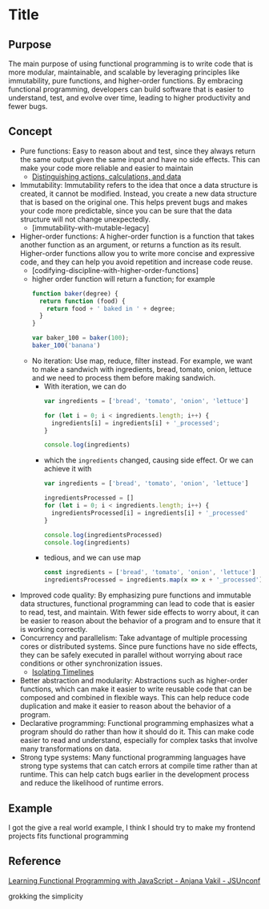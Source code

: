 # Title

## Purpose

The main purpose of using functional programming is to write code that is more modular, maintainable, and scalable by leveraging principles like immutability, pure functions, and higher-order functions. By embracing functional programming, developers can build software that is easier to understand, test, and evolve over time, leading to higher productivity and fewer bugs.

## Concept

* Pure functions: Easy to reason about and test, since they always return the same output given the same input and have no side effects. This can make your code more reliable and easier to maintain
  * [Distinguishing actions, calculations, and data](/blog/software/functional-programming/separating-actions-calculations-data)
* Immutability: Immutability refers to the idea that once a data structure is created, it cannot be modified. Instead, you create a new data structure that is based on the original one. This helps prevent bugs and makes your code more predictable, since you can be sure that the data structure will not change unexpectedly.
  * [immutability-with-mutable-legacy]
* Higher-order functions: A higher-order function is a function that takes another function as an argument, or returns a function as its result. Higher-order functions allow you to write more concise and expressive code, and they can help you avoid repetition and increase code reuse.
  * [codifying-discipline-with-higher-order-functions]
  * higher order function will return a function; for example
    ```javascript
    function baker(degree) {
      return function (food) {
        return food + ' baked in ' + degree;
      }
    }
    
    var baker_100 = baker(100);
    baker_100('banana')
    ```
  * No iteration: Use map, reduce, filter instead. For example, we want to make a sandwich with ingredients, bread, tomato, onion, lettuce and we need to process them before making sandwich.
    * With iteration, we can do
      ```javascript
      var ingredients = ['bread', 'tomato', 'onion', 'lettuce']
      
      for (let i = 0; i < ingredients.length; i++) {
        ingredients[i] = ingredients[i] + '_processed';
      }
      
      console.log(ingredients)
      ```
    * which the `ingredients` changed, causing side effect. Or we can achieve it with
      ```javascript
      var ingredients = ['bread', 'tomato', 'onion', 'lettuce']
      
      ingredientsProcessed = []
      for (let i = 0; i < ingredients.length; i++) {
        ingredientsProcessed[i] = ingredients[i] + '_processed'
      }
      
      console.log(ingredientsProcessed)
      console.log(ingredients)
      ```
    * tedious, and we can use map
      ```javascript
      const ingredients = ['bread', 'tomato', 'onion', 'lettuce']
      ingredientsProcessed = ingredients.map(x => x + '_processed')
      ```
* Improved code quality: By emphasizing pure functions and immutable data structures, functional programming can lead to code that is easier to read, test, and maintain. With fewer side effects to worry about, it can be easier to reason about the behavior of a program and to ensure that it is working correctly.
* Concurrency and parallelism: Take advantage of multiple processing cores or distributed systems. Since pure functions have no side effects, they can be safely executed in parallel without worrying about race conditions or other synchronization issues.
  * [Isolating Timelines](/blog/software/functional-programming/isolating-timelines.html)
* Better abstraction and modularity: Abstractions such as higher-order functions, which can make it easier to write reusable code that can be composed and combined in flexible ways. This can help reduce code duplication and make it easier to reason about the behavior of a program.
* Declarative programming: Functional programming emphasizes what a program should do rather than how it should do it. This can make code easier to read and understand, especially for complex tasks that involve many transformations on data.
* Strong type systems: Many functional programming languages have strong type systems that can catch errors at compile time rather than at runtime. This can help catch bugs earlier in the development process and reduce the likelihood of runtime errors.

## Example

I got the give a real world example, I think I should try to make my frontend projects fits functional programming

## Reference

[Learning Functional Programming with JavaScript - Anjana Vakil - JSUnconf](https://www.youtube.com/watch?v=e-5obm1G_FY&t=142s)

grokking the simplicity
